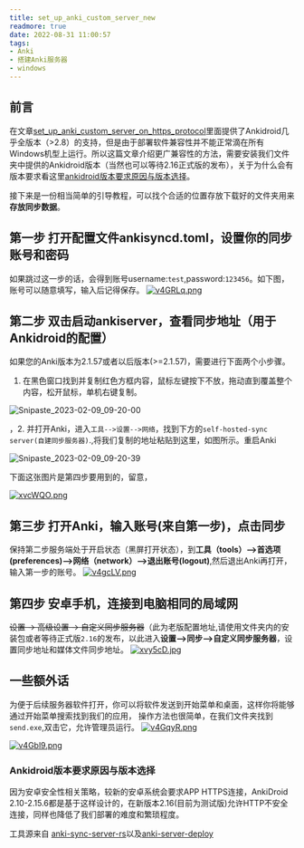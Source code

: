 ```yaml
---
title: set_up_anki_custom_server_new
readmore: true
date: 2022-08-31 11:00:57
tags: 
- Anki
- 搭建Anki服务器
- windows
---
```

## 前言
在文章[set_up_anki_custom_server_on_https_protocol](https://dobefore.github.io/set_up_anki_custom_server_on_https_protocol/)里面提供了Ankidroid几乎全版本（>2.8）的支持，但是由于部署软件兼容性并不能正常滴在所有Windows机型上运行。所以这篇文章介绍更广兼容性的方法，需要安装我们文件夹中提供的Ankidroid版本（当然也可以等待2.16正式版的发布），关于为什么会有版本要求看这里[ankidroid版本要求原因与版本选择](#ankidroid版本要求原因与版本选择)。

接下来是一份相当简单的引导教程，可以找个合适的位置存放下载好的文件夹用来**存放同步数据**。

## 第一步  打开配置文件ankisyncd.toml，设置你的同步账号和密码
如果跳过这一步的话，会得到账号username:`test`,password:`123456`。如下图，账号可以随意填写，输入后记得保存。
[![v4GRLq.png](https://s1.ax1x.com/2022/08/31/v4GRLq.png)](https://imgse.com/i/v4GRLq)

## 第二步 双击启动ankiserver，查看同步地址（用于Ankidroid的配置）

如果您的Anki版本为2.1.57或者以后版本(>=2.1.57)，需要进行下面两个小步骤。

1. 在黑色窗口找到并复制红色方框内容，鼠标左键按下不放，拖动直到覆盖整个内容，松开鼠标，单机右键复制。

![Snipaste_2023-02-09_09-20-00](https://cdn.staticaly.com/gh/dobefore/blogpics@main/Snipaste_2023-02-09_09-20-00.118paadfycfk.webp)

，2. 并打开Anki，进入`工具-->设置-->网络`，找到下方的`self-hosted-sync server(自建同步服务器)`.,将我们复制的地址粘贴到这里，如图所示。重启Anki

![Snipaste_2023-02-09_09-20-39](https://cdn.staticaly.com/gh/dobefore/blogpics@main/Snipaste_2023-02-09_09-20-39.lak466bjkxs.webp)

下面这张图片是第四步要用到的，留意，

[![xvcWQO.png](https://s1.ax1x.com/2022/11/07/xvcWQO.png)](https://imgse.com/i/xvcWQO)

## 第三步 打开Anki，输入账号(来自第一步)，点击同步
保持第二步服务端处于开启状态（黑屏打开状态），到**工具（tools）-->首选项(preferences)-->网络（network）-->退出账号(logout)**,然后退出Anki再打开，输入第一步的账号。
[![v4gcLV.png](https://s1.ax1x.com/2022/08/31/v4gcLV.png)](https://imgse.com/i/v4gcLV)

## 第四步 安卓手机，连接到电脑相同的局域网
~~设置 -> 高级设置 -> 自定义同步服务器~~（此为老版配置地址,请使用文件夹内的安装包或者等待正式版`2.16`的发布，以此进入**设置-->同步-->自定义同步服务器**，设置同步地址和媒体文件同步地址。
[![xvy5cD.jpg](https://s1.ax1x.com/2022/11/07/xvy5cD.jpg)](https://imgse.com/i/xvy5cD)

## 一些额外话
为便于后续服务器软件打开，你可以将软件发送到开始菜单和桌面，这样你将能够通过开始菜单搜索找到我们的应用，
操作方法也很简单，在我们文件夹找到`send.exe`,双击它，允许管理员运行。
[![v4GqyR.png](https://s1.ax1x.com/2022/08/31/v4GqyR.png)](https://imgse.com/i/v4GqyR)

[![v4Gbl9.png](https://s1.ax1x.com/2022/08/31/v4Gbl9.png)](https://imgse.com/i/v4Gbl9)



### Ankidroid版本要求原因与版本选择
因为安卓安全性相关策略，较新的安卓系统会要求APP HTTPS连接，AnkiDroid 2.10-2.15.6都是基于这样设计的，在新版本2.16(目前为测试版)允许HTTP不安全连接，同样也降低了我们部署的难度和繁琐程度。

工具源来自 [anki-sync-server-rs](https://github.com/ankicommunity/anki-sync-server-rs)以及[anki-server-deploy](https://github.com/dobefore/anki-server-deploy)